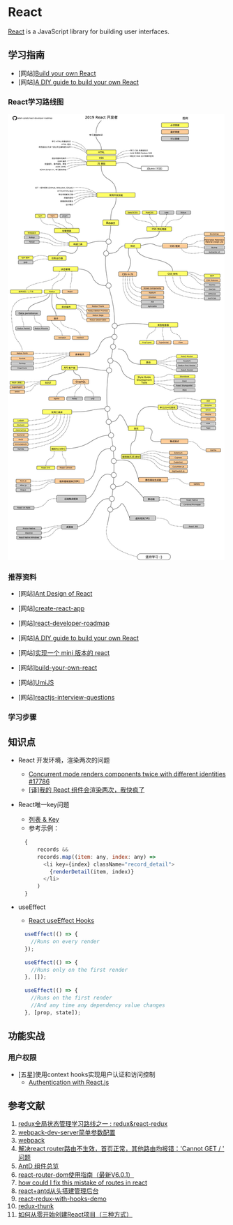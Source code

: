 # React

[React](https://reactjs.org) is a JavaScript library for building user interfaces.

## 学习指南

* [网站][Build your own React](https://pomb.us/build-your-own-react)
* [网站][A DIY guide to build your own React](https://github.com/pomber/didact)

### React学习路线图

<img src="https://github.com/adam-golab/react-developer-roadmap/raw/master/roadmap-cn.png" alt="React学习路线图"/>

### 推荐资料

* [网站][Ant Design of React](https://ant.design/docs/react/introduce)
* [网站][create-react-app](https://github.com/facebook/create-react-app)
* [网站][react-developer-roadmap](https://github.com/adam-golab/react-developer-roadmap)
* [网站][A DIY guide to build your own React](https://github.com/pomber/didact)
* [网站][实现一个 mini 版本的 react](https://blog.ywhoo.cn/docs/framework/react-mini)
* [网站][build-your-own-react](https://pomb.us/build-your-own-react)

* [网站][UmiJS](https://umijs.org)
* [网站][reactjs-interview-questions](https://github.com/sudheerj/reactjs-interview-questions)

### 学习步骤

## 知识点

* React 开发环境，渲染两次的问题
  * [Concurrent mode renders components twice with different identities #17786](https://github.com/facebook/react/issues/17786)
  * [[译]我的 React 组件会渲染两次，我快疯了](https://juejin.cn/post/6858508463274885134>)

* React唯一key问题
  * [列表 & Key](https://zh-hans.reactjs.org/docs/lists-and-keys.html)
  * 参考示例：

  ```javascript
    {
        records &&
        records.map((item: any, index: any) =>
          <li key={index} className="record_detail">
            {renderDetail(item, index)}
          </li>
        )
    }
  ```

* useEffect
  * [React useEffect Hooks](https://www.w3schools.com/react/react_useeffect.asp)

  ```javascript
    useEffect(() => {
      //Runs on every render
    });
  ```

  ```javascript
    useEffect(() => {
      //Runs only on the first render
    }, []);
  ```

  ```javascript
    useEffect(() => {
      //Runs on the first render
      //And any time any dependency value changes
    }, [prop, state]);
  ```

## 功能实战

### 用户权限

* [五星]使用context hooks实现用户认证和访问控制
  * [Authentication with React.js](https://dev.to/ksushiva/authentication-with-react-js-9e4)

## 参考文献

1. [redux全局状态管理学习路线之一 : redux&react-redux](https://www.bilibili.com/video/BV1oE411V7RW)
2. [webpack-dev-server简单参数配置](https://juejin.cn/post/6844903913301213191)
3. [webpack](https://webpack.docschina.org)
4. [解决react router路由不生效，首页正常，其他路由均报错：'Cannot GET / ' 问题](https://juejin.cn/post/7129774279427620900)
5. [AntD 组件总览](https://ant.design/components/overview-cn/)
6. [react-router-dom使用指南（最新V6.0.1）](https://zhuanlan.zhihu.com/p/431389907)
7. [how could I fix this mistake of routes in react](https://stackoverflow.com/questions/70267490/how-could-i-fix-this-mistake-of-routes-in-react)
8. [react+antd从头搭建管理后台](https://www.bilibili.com/video/BV197411K737)
9. [react-redux-with-hooks-demo](https://codesandbox.io/s/react-redux-with-hooks-demo-8ixl0h)
10. [redux-thunk](https://github.com/reduxjs/redux-thunk)
11. [如何从零开始创建React项目（三种方式）](https://juejin.cn/post/6844903953524588552)
